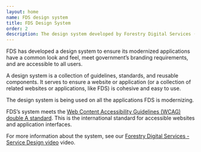 ```yaml
---
layout: home
name: FDS design system
title: FDS Design System
order: 2
description: The design system developed by Forestry Digital Services (FDS).
---
```

FDS has developed a design system to ensure its modernized applications have a common look and feel, meet government’s branding requirements, and are accessible to all users.

A design system is a collection of guidelines, standards, and reusable components. It serves to ensure a website or application (or a collection of related websites or applications, like FDS) is cohesive and easy to use.

The design system is being used on all the applications FDS is modernizing.

FDS’s system meets the [Web Content Accessibility Guidelines (WCAG) double A standard](https://www.w3.org/WAI/WCAG2AA-Conformance). This is the international standard for accessible websites and application interfaces.

For more information about the system, see our [Forestry Digital Services - Service Design video](https://www.youtube.com/watch?v=pWMhSRMOcz0) video.
